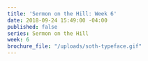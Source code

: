 ```yaml
---
title: 'Sermon on the Hill: Week 6'
date: 2018-09-24 15:49:00 -04:00
published: false
series: Sermon on the Hill
week: 6
brochure_file: "/uploads/soth-typeface.gif"
---
```


